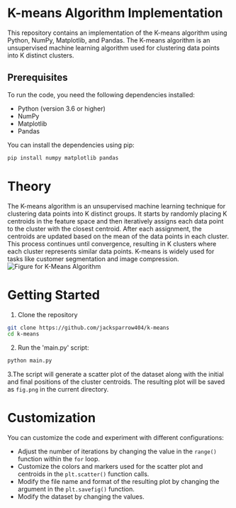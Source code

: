 # K-means Algorithm Implementation

This repository contains an implementation of the K-means algorithm using Python, NumPy, Matplotlib, and Pandas. The
K-means algorithm is an unsupervised machine learning algorithm used for clustering data points into K distinct
clusters.

## Prerequisites

To run the code, you need the following dependencies installed:

- Python (version 3.6 or higher)
- NumPy
- Matplotlib
- Pandas

You can install the dependencies using pip:

```bash
pip install numpy matplotlib pandas
```
# Theory
The K-means algorithm is an unsupervised machine learning technique for clustering data points into K distinct groups. It starts by randomly placing K centroids in the feature space and then iteratively assigns each data point to the cluster with the closest centroid. After each assignment, the centroids are updated based on the mean of the data points in each cluster. This process continues until convergence, resulting in K clusters where each cluster represents similar data points. K-means is widely used for tasks like customer segmentation and image compression.
![Figure for K-Means Algorithm](https://raw.githubusercontent.com/mr0bn0xi0us/k-means/main/fig.png)
# Getting Started
1. Clone the repository
```bash
git clone https://github.com/jacksparrow404/k-means
cd k-means
```
2. Run the 'main.py' script:
```bash
python main.py
```
3.The script will generate a scatter plot of the dataset along with the initial and final positions of the cluster centroids. The resulting plot will be saved as `fig.png` in the current directory.
# Customization
You can customize the code and experiment with different configurations:
* Adjust the number of iterations by changing the value in the `range()` function within the `for` loop.
* Customize the colors and markers used for the scatter plot and centroids in the `plt.scatter()` function calls.
* Modify the file name and format of the resulting plot by changing the argument in the `plt.savefig()` function.
* Modify the dataset by changing the values.

